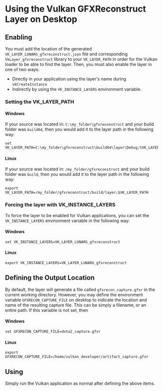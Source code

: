 # Using the Vulkan GFXReconstruct Layer on Desktop

## Enabling

You must add the location of the generated
`VK_LAYER_LUNARG_gfxreconstruct.json` file and corresponding
`VkLayer_gfxreconstruct` library to your
`VK_LAYER_PATH` in order for the Vulkan loader to be able
to find the layer.
Then, you must also enable the layer in one of two ways:
  * Directly in your application using the
layer's name during `vkCreateInstance`
  * Indirectly by using the
`VK_INSTANCE_LAYERS` environment variable.

### Setting the VK_LAYER_PATH

#### Windows

If your source was located in: `C:\my_folder\gfxreconstruct`
and your build folder was `build64`,
then you would add it to the layer path in the following way:

```
set VK_LAYER_PATH=C:\my_folder\gfxreconstruct\build64\layer\Debug;%VK_LAYER_PATH%
```

#### Linux

If your source was located in: `/my_folder/gfxreconstruct`
and your build folder was `build`,
then you would add it to the layer path in the following way:

```
export VK_LAYER_PATH=/my_folder/gfxreconstruct/build/layer;$VK_LAYER_PATH
```

### Forcing the layer with VK_INSTANCE_LAYERS

To force the layer to be enabled for Vulkan applications, you can
set the `VK_INSTANCE_LAYERS` environment variable in the following way:

#### Windows

```
set VK_INSTANCE_LAYERS=VK_LAYER_LUNARG_gfxreconstruct
```

#### Linux

```
export VK_INSTANCE_LAYERS=VK_LAYER_LUNARG_gfxreconstruct
```

## Defining the Output Location

By default, the layer will generate a file called `gfxrecon_capture.gfxr` in
the current working directory.
However, you may define the environment variable `GFXRECON_CAPTURE_FILE` on
desktop to indicate the location and name of the resulting capture file.
This can be simply a filename, or an entire path.
If this variable is not set, then 


#### Windows

```
set GFXRECON_CAPTURE_FILE=dota2_capture.gfxr
```

#### Linux

```
export GFXRECON_CAPTURE_FILE=/home/vulkan_developer/artifact_capture.gfxr
```


## Using

Simply run the Vulkan application as normal after defining the above items.

